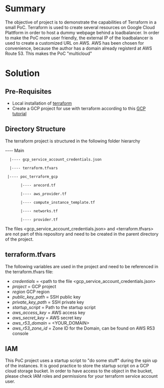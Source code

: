 # Summary

The objective of project is to demonstrate the capabilities of Terraform in a small PoC. Terraform is used
to create several resources on Google Cloud Plattform in order to host a dummy webpage behind a loadbalancer.
In order to make the PoC more user friendly, the external IP of the loadbalancer is used to create a customized
URL on AWS. AWS has been chosen for convenience, because the author has a domain already registerd at AWS Route 53. This makes the PoC "multicloud"



# Solution

## Pre-Requisites

* Local installation of [terraform](https://www.terraform.io/intro/index.html)
* Create a GCP project for use with terraform according to this [GCP tutorial](https://cloud.google.com/community/tutorials/managing-gcp-projects-with-terraform)


## Directory Structure

The terraform project is structured in the following folder hierarchy

 ---- Main

      |---- gcp_service_account_credentials.json

      |---- terraform.tfvars

     |---- poc_terraform_gcp

           |---- arecord.tf

           |---- aws_provider.tf

           |---- compute_instance_template.tf

           |---- networks.tf

           |---- provider.tf



The files <gcp_service_account_credentials.json> and <terraform.tfvars> are not part of this repository and
need to be created in the parent directory of the project.

## terraform.tfvars

The following variables are used in the project and need to be referenced in the terraform.tfvars file:


- *credentials* = <path to the file <gcp_service_account_credentials.json>
- *project* = GCP project
- *region* GCP region
- *public_key_path* = SSH public key
- *private_key_path* = SSH private key
- *startup_script* = Path to the startup script
- *aws_access_key* = AWS access key
- *aws_secret_key* = AWS secret key
- *aws_r53_domain* = <YOUR_DOMAIN>
- *aws_r53_zone_id* = Zone ID for the Domain, can be found on AWS R53 console

## IAM

This PoC project uses a startup script to "do some stuff" during the spin up of the instances. It is good practice to store the startup script on a GCP cloud storage bucket. In order to have access to the object in the bucket, please check IAM roles and permissions for your terraform service account user.
